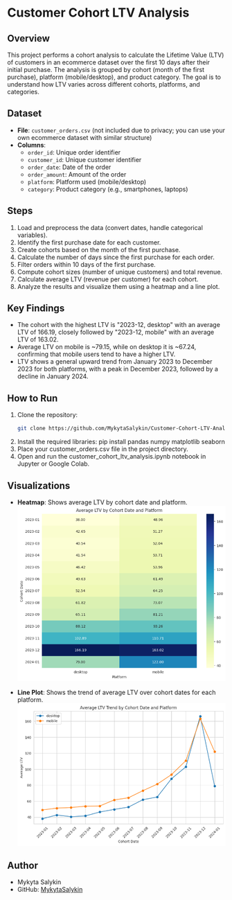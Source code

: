 # Customer Cohort LTV Analysis

## Overview

This project performs a cohort analysis to calculate the Lifetime Value (LTV) of customers in an ecommerce dataset over the first 10 days after their initial purchase. The analysis is grouped by cohort (month of the first purchase), platform (mobile/desktop), and product category. The goal is to understand how LTV varies across different cohorts, platforms, and categories.

## Dataset

- **File**: `customer_orders.csv` (not included due to privacy; you can use your own ecommerce dataset with similar structure)
- **Columns**:
  - `order_id`: Unique order identifier
  - `customer_id`: Unique customer identifier
  - `order_date`: Date of the order
  - `order_amount`: Amount of the order
  - `platform`: Platform used (mobile/desktop)
  - `category`: Product category (e.g., smartphones, laptops)

## Steps

1. Load and preprocess the data (convert dates, handle categorical variables).
2. Identify the first purchase date for each customer.
3. Create cohorts based on the month of the first purchase.
4. Calculate the number of days since the first purchase for each order.
5. Filter orders within 10 days of the first purchase.
6. Compute cohort sizes (number of unique customers) and total revenue.
7. Calculate average LTV (revenue per customer) for each cohort.
8. Analyze the results and visualize them using a heatmap and a line plot.

## Key Findings

- The cohort with the highest LTV is "2023-12, desktop" with an average LTV of 166.19, closely followed by "2023-12, mobile" with an average LTV of 163.02.
- Average LTV on mobile is ~79.15, while on desktop it is ~67.24, confirming that mobile users tend to have a higher LTV.
- LTV shows a general upward trend from January 2023 to December 2023 for both platforms, with a peak in December 2023, followed by a decline in January 2024.

## How to Run

1. Clone the repository:
   ```bash
   git clone https://github.com/MykytaSalykin/Customer-Cohort-LTV-Analysis.git
   ```
2. Install the required libraries:
   pip install pandas numpy matplotlib seaborn
3. Place your customer_orders.csv file in the project directory.
4. Open and run the customer_cohort_ltv_analysis.ipynb notebook in Jupyter or Google Colab.

## Visualizations

- **Heatmap**: Shows average LTV by cohort date and platform.
  ![Heatmap of LTV](heatmap_ltv.png)

- **Line Plot**: Shows the trend of average LTV over cohort dates for each platform.
  ![Line Plot of LTV](lineplot_ltv.png)

## Author

- Mykyta Salykin
- GitHub: [MykytaSalykin](https://github.com/MykytaSalykin)
